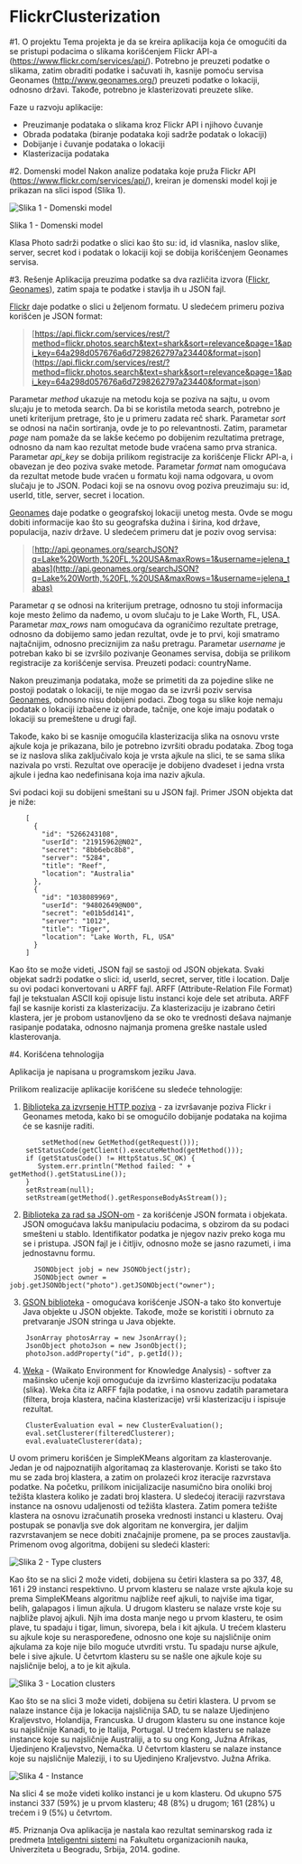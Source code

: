 FlickrClusterization
==============
#1. O projektu
Tema projekta je da se kreira aplikacija koja će omogućiti da se pristupi podacima o slikama korišćenjem Flickr API-a (https://www.flickr.com/services/api/). Potrebno je preuzeti podatke o slikama, zatim obraditi podatke i sačuvati ih, kasnije pomoću servisa Geonames (http://www.geonames.org/) preuzeti podatke o lokaciji, odnosno državi.
Takođe, potrebno je klasterizovati preuzete slike.

Faze u razvoju aplikacije:
* Preuzimanje podataka o slikama kroz Flickr API i njihovo čuvanje
* Obrada podataka (biranje podataka koji sadrže podatak o lokaciji)
* Dobijanje i čuvanje podataka o lokaciji
* Klasterizacija podataka

#2. Domenski model
Nakon analize podataka koje pruža Flickr API (https://www.flickr.com/services/api/), kreiran je domenski model koji je prikazan na slici ispod (Slika 1).

![Slika 1 - Domenski model](FlickrClusterization/images/domainmodel.jpg)

Slika 1 - Domenski model

Klasa Photo sadrži podatke o slici kao što su: id, id vlasnika, naslov slike, server, secret kod i podatak o lokaciji koji se dobija korišćenjem Geonames servisa. 

#3. Rešenje
Aplikacija preuzima podatke sa dva različita izvora ([Flickr](https://www.flickr.com/services/api/), [Geonames](http://www.geonames.org/)), zatim spaja te podatke i stavlja ih u JSON fajl. 

[Flickr](https://www.flickr.com/services/api/) daje podatke o slici u željenom formatu. U sledećem primeru poziva korišćen je JSON format:
>[https://api.flickr.com/services/rest/?method=flickr.photos.search&text=shark&sort=relevance&page=1&api_key=64a298d057676a6d7298262797a23440&format=json]
(https://api.flickr.com/services/rest/?method=flickr.photos.search&text=shark&sort=relevance&page=1&api_key=64a298d057676a6d7298262797a23440&format=json)

Parametar *method* ukazuje na metodu koja se poziva na sajtu, u ovom slu;aju je to metoda search. Da bi se koristila metoda search, potrebno je uneti kriterijum pretrage, što je u primeru zadata reč shark. Parametar *sort* se odnosi na način sortiranja, ovde je to po relevantnosti. Zatim, parametar *page* nam pomaže da se lakše kećemo po dobijenim rezultatima pretrage, odnosno da nam kao rezultat metode bude vraćena samo prva stranica. Parametar *api_key* se dobija prilikom registracije za korišćenje Flickr API-a, i obavezan je deo poziva svake metode. Parametar *format* nam omogućava da rezultat metode bude vraćen u formatu koji nama odgovara, u ovom slučaju je to JSON. Podaci koji se na osnovu ovog poziva preuzimaju su: id, userId, title, server, secret i location.

[Geonames](http://www.geonames.org/) daje podatke o geografskoj lokaciji unetog mesta. Ovde se mogu dobiti informacije kao što su geografska dužina i širina, kod države, populacija, naziv države. U sledećem primeru dat je poziv ovog servisa:

>[http://api.geonames.org/searchJSON?q=Lake%20Worth,%20FL,%20USA&maxRows=1&username=jelena_tabas](http://api.geonames.org/searchJSON?q=Lake%20Worth,%20FL,%20USA&maxRows=1&username=jelena_tabas)

Parametar *q* se odnosi na kriterijum pretrage, odnosno tu stoji informacija koje mesto želimo da nađemo, u ovom slučaju to je Lake Worth, FL, USA. Parametar *max_rows* nam omogućava da ograničimo rezultate pretrage, odnosno da dobijemo samo jedan rezultat, ovde je to prvi, koji smatramo najtačnijim, odnosno preciznijim za našu pretragu. Parametar *username* je potreban kako bi se izvršilo pozivanje Geonames servisa, dobija se prilikom registracije za korišćenje servisa. Preuzeti podaci: countryName.

Nakon preuzimanja podataka, može se primetiti da za pojedine slike ne postoji podatak o lokaciji, te nije mogao da se izvrši poziv servisa [Geonames](http://www.geonames.org/), odnosno nisu dobijeni podaci. Zbog toga su slike koje nemaju podatak o lokaciji izbačene iz obrade, tačnije, one koje imaju podatak o lokaciji su premeštene u drugi fajl.

Takođe, kako bi se kasnije omogućila klasterizacija slika na osnovu vrste ajkule koja je prikazana, bilo je potrebno izvršiti obradu podataka. Zbog toga se iz naslova slika zaključivalo koja je vrsta ajkule na slici, te se sama slika nazivala po vrsti. Rezultat ove operacije je dobijeno dvadeset i jedna vrsta ajkule i jedna kao nedefinisana koja ima naziv ajkula.

Svi podaci koji su dobijeni smeštani su u JSON fajl. Primer JSON objekta dat je niže:

```
	[
	  {
	    "id": "5266243108",
	    "userId": "21915962@N02",
	    "secret": "8bb6ebc8b8",
	    "server": "5284",
	    "title": "Reef",
	    "location": "Australia"
	  },
	  {
	    "id": "1038089969",
	    "userId": "94802649@N00",
	    "secret": "e01b5dd141",
	    "server": "1012",
	    "title": "Tiger",
	    "location": "Lake Worth, FL, USA"
	  }
	]
```

Kao što se može videti, JSON fajl se sastoji od JSON objekata. Svaki objekat sadrži podatke o slici: id, userId, secret, server, title i location. Dalje su ovi podaci konvertovani u ARFF fajl. ARFF (Attribute-Relation File Format) fajl je tekstualan ASCII koji opisuje listu instanci koje dele set atributa. ARFF fajl se kasnije koristi za klasterizaciju. Za klasterizaciju je izabrano četiri klastera, jer je probom ustanovljeno da se oko te vrednosti dešava najmanje rasipanje podataka, odnosno najmanja promena greške nastale usled klasterovanja.


#4. Korišćena tehnologija

Aplikacija je napisana u programskom jeziku Java. 

Prilikom realizacije aplikacije korišćene su sledeće tehnologije:

1. [Biblioteka za izvrsenje HTTP poziva](http://hc.apache.org/httpcomponents-client-ga/) - za izvršavanje poziva Flickr i Geonames metoda, kako bi se omogućilo dobijanje podataka na kojima će se kasnije raditi.

```
    	setMethod(new GetMethod(getRequest()));
	setStatusCode(getClient().executeMethod(getMethod()));
	if (getStatusCode() != HttpStatus.SC_OK) {
	   System.err.println("Method failed: " + getMethod().getStatusLine());
	}
	setRstream(null);
	setRstream(getMethod().getResponseBodyAsStream());
```

2. [Biblioteka za rad sa JSON-om](http://json.org/java/) - za korišćenje JSON formata i objekata. JSON omogućava lakšu manipulaciu podacima, s obzirom da su podaci smešteni u stablo. Identifikator podatka je njegov naziv preko koga mu se i pristupa. JSON fajl je i čitljiv, odnosno može se jasno razumeti, i ima jednostavnu formu.

```
      JSONObject jobj = new JSONObject(jstr);
      JSONObject owner = jobj.getJSONObject("photo").getJSONObject("owner");
```

3. [GSON biblioteka](https://code.google.com/p/google-gson/) - omogućava korišćenje JSON-a tako što konvertuje Java objekte u JSON objekte. Takođe, može se koristiti i obrnuto za pretvaranje JSON stringa u Java objekte.

```
	JsonArray photosArray = new JsonArray();
	JsonObject photoJson = new JsonObject();
	photoJson.addProperty("id", p.getId());
```

4. [Weka](http://weka.wikispaces.com/Use+WEKA+in+your+Java+code) - (Waikato Environment for Knowledge Analysis) - softver za mašinsko učenje koji omogućuje da izvršimo klasterizaciju podataka (slika). Weka čita iz ARFF fajla podatke, i na osnovu zadatih parametara (filtera, broja klastera, načina klasterizacije) vrši klasterizaciju i ispisuje rezultat.

```
	ClusterEvaluation eval = new ClusterEvaluation();
	eval.setClusterer(filteredClusterer);
	eval.evaluateClusterer(data);
```

U ovom primeru korišćen je SimpleKMeans algoritam za klasterovanje. Jedan je od najpoznatijih algoritamaq za klasterovanje. Koristi se tako što mu se zada broj klastera, a zatim on prolazeći kroz iteracije razvrstava podatke. Na početku, prilikom inicijalizacije nasumično bira onoliki broj težišta klastera koliko je zadati broj klastera. U sledećoj iteraciji razvrstava instance na osnovu udaljenosti od težišta klastera. Zatim pomera težište klastera na osnovu izračunatih proseka vrednosti instanci u klasteru. Ovaj postupak se ponavlja sve dok algoritam ne konvergira, jer daljim razvrstavanjem se nece dobiti značajnije promene, pa se proces zaustavlja. Primenom ovog algoritma, dobijeni su sledeći klasteri:

![Slika 2 - Type clusters](FlickrClusterization/images/typeClust.jpg)

Kao što se na slici 2 može videti, dobijena su četiri klastera sa po 337, 48, 161 i 29 instanci respektivno. U prvom klasteru se nalaze vrste ajkula koje su prema SimpleKMeans algoritmu najbliže reef ajkuli, to najviše ima tigar, belih, galapagos i limun ajkula. U drugom klasteru se nalaze vrste koje su najbliže plavoj ajkuli. Njih ima dosta manje nego u prvom klasteru, te osim plave, tu spadaju i tigar, limun, sivorepa, bela i kit ajkula. U trećem klasteru su ajkule koje su neraspoređene, odnosno one koje su najsličnije onim ajkulama za koje nije bilo moguće utvrditi vrstu. Tu spadaju nurse ajkule, bele i sive ajkule. U četvrtom klasteru su se našle one ajkule koje su najsličnije beloj, a to je kit ajkula.

![Slika 3 - Location clusters](FlickrClusterization/images/locationClust.jpg)

Kao što se na slici 3 može videti, dobijena su četiri klastera. U prvom se nalaze instance čija je lokacija najsličnija SAD, tu se nalaze Ujedinjeno Kraljevstvo, Holandija, Francuska. U drugom klasteru su one instance koje su najsličnije Kanadi, to je Italija, Portugal. U trećem klasteru se nalaze instance koje su najsličnije Australiji, a to su ong Kong, Južna Afrikas, Ujedinjeno Kraljevstvo, Nemačka. U četvrtom klasteru se nalaze instance koje su najsličnije Maleziji, i to su Ujedinjeno Kraljevstvo. Južna Afrika.

![Slika 4 - Instance](FlickrClusterization/images/clustInstan.jpg)

Na slici 4 se može videti koliko instanci je u kom klasteru. Od ukupno 575 instanci 337 (59%) je u prvom klasteru; 48 (8%) u drugom; 161 (28%) u trećem i 9 (5%) u četvrtom.


#5. Priznanja
Ova aplikacija je nastala kao rezultat seminarskog rada iz predmeta [Inteligentni sistemi](http://is.fon.rs/) na Fakultetu organizacionih nauka, Univerziteta u Beogradu, Srbija, 2014. godine.
